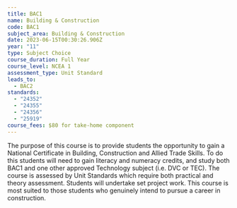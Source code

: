 ```yaml
---
title: BAC1
name: Building & Construction
code: BAC1
subject_area: Building & Construction
date: 2023-06-15T00:30:26.906Z
year: "11"
type: Subject Choice
course_duration: Full Year
course_level: NCEA 1
assessment_type: Unit Standard
leads_to:
  - BAC2
standards:
  - "24352"
  - "24355"
  - "24356"
  - "25919"
course_fees: $80 for take-home component
---
```

The purpose of this course is to provide students the opportunity to gain a National Certificate in Building, Construction and Allied Trade Skills. To do this students will need to gain literacy and numeracy credits, and study both BAC1 and one other approved Technology subject (i.e. DVC or TEC). The course is assessed by Unit Standards which require both practical and theory assessment. Students will undertake set project work. This course is most suited to those students who genuinely intend to pursue a career in construction.
